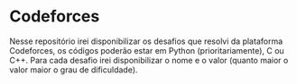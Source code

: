 # Codeforces
Nesse repositório irei disponibilizar os desafios que resolvi da plataforma Codeforces, os códigos poderão estar em Python (prioritariamente), C ou C++. Para cada desafio irei disponibilizar o nome e o valor (quanto maior o valor maior o grau de dificuldade).

